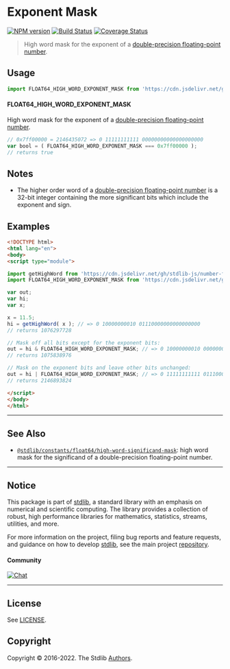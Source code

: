 <!--

@license Apache-2.0

Copyright (c) 2018 The Stdlib Authors.

Licensed under the Apache License, Version 2.0 (the "License");
you may not use this file except in compliance with the License.
You may obtain a copy of the License at

   http://www.apache.org/licenses/LICENSE-2.0

Unless required by applicable law or agreed to in writing, software
distributed under the License is distributed on an "AS IS" BASIS,
WITHOUT WARRANTIES OR CONDITIONS OF ANY KIND, either express or implied.
See the License for the specific language governing permissions and
limitations under the License.

-->

# Exponent Mask

[![NPM version][npm-image]][npm-url] [![Build Status][test-image]][test-url] [![Coverage Status][coverage-image]][coverage-url] <!-- [![dependencies][dependencies-image]][dependencies-url] -->

> High word mask for the exponent of a [double-precision floating-point number][ieee754].



<section class="usage">

## Usage

<!-- eslint-disable id-length -->

```javascript
import FLOAT64_HIGH_WORD_EXPONENT_MASK from 'https://cdn.jsdelivr.net/gh/stdlib-js/constants-float64-high-word-exponent-mask@esm/index.mjs';
```

#### FLOAT64_HIGH_WORD_EXPONENT_MASK

High word mask for the exponent of a [double-precision floating-point number][ieee754]. 

<!-- eslint-disable id-length -->

```javascript
// 0x7ff00000 = 2146435072 => 0 11111111111 00000000000000000000
var bool = ( FLOAT64_HIGH_WORD_EXPONENT_MASK === 0x7ff00000 );
// returns true
```

</section>

<!-- /.usage -->

<section class="notes">

## Notes

-   The higher order word of a [double-precision floating-point number][ieee754] is a 32-bit integer containing the more significant bits which include the exponent and sign.

</section>

<!-- /.notes -->

<section class="examples">

## Examples

<!-- eslint-disable id-length -->

<!-- eslint no-undef: "error" -->

```html
<!DOCTYPE html>
<html lang="en">
<body>
<script type="module">

import getHighWord from 'https://cdn.jsdelivr.net/gh/stdlib-js/number-float64-base-get-high-word@esm/index.mjs';
import FLOAT64_HIGH_WORD_EXPONENT_MASK from 'https://cdn.jsdelivr.net/gh/stdlib-js/constants-float64-high-word-exponent-mask@esm/index.mjs';

var out;
var hi;
var x;

x = 11.5;
hi = getHighWord( x ); // => 0 10000000010 01110000000000000000
// returns 1076297728

// Mask off all bits except for the exponent bits:
out = hi & FLOAT64_HIGH_WORD_EXPONENT_MASK; // => 0 10000000010 00000000000000000000
// returns 1075838976

// Mask on the exponent bits and leave other bits unchanged:
out = hi | FLOAT64_HIGH_WORD_EXPONENT_MASK; // => 0 11111111111 01110000000000000000
// returns 2146893824

</script>
</body>
</html>
```

</section>

<!-- /.examples -->

<!-- Section for related `stdlib` packages. Do not manually edit this section, as it is automatically populated. -->

<section class="related">

* * *

## See Also

-   <span class="package-name">[`@stdlib/constants/float64/high-word-significand-mask`][@stdlib/constants/float64/high-word-significand-mask]</span><span class="delimiter">: </span><span class="description">high word mask for the significand of a double-precision floating-point number.</span>

</section>

<!-- /.related -->

<!-- Section for all links. Make sure to keep an empty line after the `section` element and another before the `/section` close. -->


<section class="main-repo" >

* * *

## Notice

This package is part of [stdlib][stdlib], a standard library with an emphasis on numerical and scientific computing. The library provides a collection of robust, high performance libraries for mathematics, statistics, streams, utilities, and more.

For more information on the project, filing bug reports and feature requests, and guidance on how to develop [stdlib][stdlib], see the main project [repository][stdlib].

#### Community

[![Chat][chat-image]][chat-url]

---

## License

See [LICENSE][stdlib-license].


## Copyright

Copyright &copy; 2016-2022. The Stdlib [Authors][stdlib-authors].

</section>

<!-- /.stdlib -->

<!-- Section for all links. Make sure to keep an empty line after the `section` element and another before the `/section` close. -->

<section class="links">

[npm-image]: http://img.shields.io/npm/v/@stdlib/constants-float64-high-word-exponent-mask.svg
[npm-url]: https://npmjs.org/package/@stdlib/constants-float64-high-word-exponent-mask

[test-image]: https://github.com/stdlib-js/constants-float64-high-word-exponent-mask/actions/workflows/test.yml/badge.svg?branch=main
[test-url]: https://github.com/stdlib-js/constants-float64-high-word-exponent-mask/actions/workflows/test.yml?query=branch:main

[coverage-image]: https://img.shields.io/codecov/c/github/stdlib-js/constants-float64-high-word-exponent-mask/main.svg
[coverage-url]: https://codecov.io/github/stdlib-js/constants-float64-high-word-exponent-mask?branch=main

<!--

[dependencies-image]: https://img.shields.io/david/stdlib-js/constants-float64-high-word-exponent-mask.svg
[dependencies-url]: https://david-dm.org/stdlib-js/constants-float64-high-word-exponent-mask/main

-->

[chat-image]: https://img.shields.io/gitter/room/stdlib-js/stdlib.svg
[chat-url]: https://gitter.im/stdlib-js/stdlib/

[stdlib]: https://github.com/stdlib-js/stdlib

[stdlib-authors]: https://github.com/stdlib-js/stdlib/graphs/contributors

[umd]: https://github.com/umdjs/umd
[es-module]: https://developer.mozilla.org/en-US/docs/Web/JavaScript/Guide/Modules

[deno-url]: https://github.com/stdlib-js/constants-float64-high-word-exponent-mask/tree/deno
[umd-url]: https://github.com/stdlib-js/constants-float64-high-word-exponent-mask/tree/umd
[esm-url]: https://github.com/stdlib-js/constants-float64-high-word-exponent-mask/tree/esm
[branches-url]: https://github.com/stdlib-js/constants-float64-high-word-exponent-mask/blob/main/branches.md

[stdlib-license]: https://raw.githubusercontent.com/stdlib-js/constants-float64-high-word-exponent-mask/main/LICENSE

[ieee754]: http://en.wikipedia.org/wiki/IEEE_754-1985

<!-- <related-links> -->

[@stdlib/constants/float64/high-word-significand-mask]: https://github.com/stdlib-js/constants-float64-high-word-significand-mask/tree/esm

<!-- </related-links> -->

</section>

<!-- /.links -->
